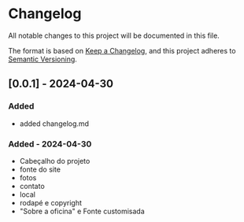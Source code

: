 # Changelog

All notable changes to this project will be documented in this file.

The format is based on [Keep a Changelog](https://keepachangelog.com/en/1.1.0/),
and this project adheres to [Semantic Versioning](https://semver.org/spec/v2.0.0.html).



## [0.0.1] - 2024-04-30


### Added

- added changelog.md
### Added - 2024-04-30
- Cabeçalho do projeto
- fonte do site
- fotos
- contato 
- local
- rodapé e copyright
- "Sobre a oficina" e Fonte customisada
